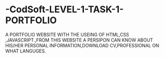 # -CodSoft-LEVEL-1-TASK-1-PORTFOLIO
A PORTFOLIO WEBSITE WITH THE USEING OF HTML,CSS ,JAVASCRIPT.,FROM THIS WEBSITE A PERSIPON CAN KNOW ABOUT HIS/HER PERSONAL INFORMATION,DOWNLOAD CV,PROFESSIONAL ON WHAT LANGUGES.
